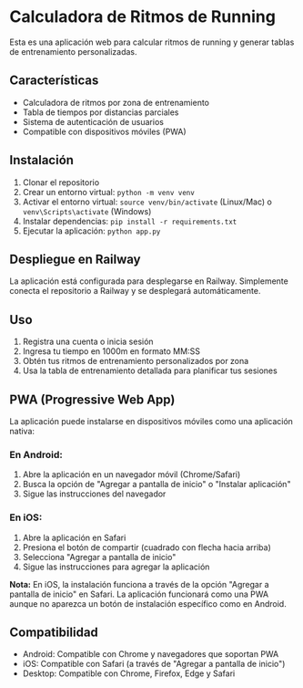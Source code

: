 # Calculadora de Ritmos de Running

Esta es una aplicación web para calcular ritmos de running y generar tablas de entrenamiento personalizadas.

## Características

- Calculadora de ritmos por zona de entrenamiento
- Tabla de tiempos por distancias parciales
- Sistema de autenticación de usuarios
- Compatible con dispositivos móviles (PWA)

## Instalación

1. Clonar el repositorio
2. Crear un entorno virtual: `python -m venv venv`
3. Activar el entorno virtual: `source venv/bin/activate` (Linux/Mac) o `venv\Scripts\activate` (Windows)
4. Instalar dependencias: `pip install -r requirements.txt`
5. Ejecutar la aplicación: `python app.py`

## Despliegue en Railway

La aplicación está configurada para desplegarse en Railway. Simplemente conecta el repositorio a Railway y se desplegará automáticamente.

## Uso

1. Registra una cuenta o inicia sesión
2. Ingresa tu tiempo en 1000m en formato MM:SS
3. Obtén tus ritmos de entrenamiento personalizados por zona
4. Usa la tabla de entrenamiento detallada para planificar tus sesiones

## PWA (Progressive Web App)

La aplicación puede instalarse en dispositivos móviles como una aplicación nativa:

### En Android:
1. Abre la aplicación en un navegador móvil (Chrome/Safari)
2. Busca la opción de "Agregar a pantalla de inicio" o "Instalar aplicación"
3. Sigue las instrucciones del navegador

### En iOS:
1. Abre la aplicación en Safari
2. Presiona el botón de compartir (cuadrado con flecha hacia arriba)
3. Selecciona "Agregar a pantalla de inicio"
4. Sigue las instrucciones para agregar la aplicación

**Nota:** En iOS, la instalación funciona a través de la opción "Agregar a pantalla de inicio" en Safari. La aplicación funcionará como una PWA aunque no aparezca un botón de instalación específico como en Android.

## Compatibilidad

- Android: Compatible con Chrome y navegadores que soportan PWA
- iOS: Compatible con Safari (a través de "Agregar a pantalla de inicio")
- Desktop: Compatible con Chrome, Firefox, Edge y Safari
